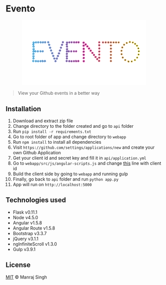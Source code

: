 # Evento

<p align="center">
  <img src="https://raw.githubusercontent.com/ManrajGrover/Evento/master/assets/logo.png" width="400px" />
</p>

> View your Github events in a better way

## Installation

1. Download and extract zip file
2. Change directory to the folder created and go to `api` folder
3. Run `pip install -r requirements.txt`
4. Go to root folder of app and change directory to `webapp`
5. Run `npm install` to install all dependencies
6. Visit `https://github.com/settings/applications/new` and create your own Github Application
7. Get your client id and secret key and fill it in `api/application.yml`
8. Go to `webapp/src/js/angular-scripts.js` and change [this](https://github.com/ManrajGrover/Evento/blob/master/webapp/src/js/angular-scripts.js#L68) line with client id
9. Build the client side by going to `webapp` and running gulp
10. Finally, go back to `api` folder and run `python app.py`
11. App will run on `http://localhost:5000`

## Technologies used

* Flask v0.11.1
* Node v4.5.0
* Angular v1.5.8
* Angular Route v1.5.8
* Bootstrap v3.3.7
* jQuery v3.1.1
* ngInfiniteScroll v1.3.0
* Gulp v3.9.1

## License
[MIT](https://github.com/ManrajGrover/Evento/blob/master/LICENSE) © Manraj Singh
